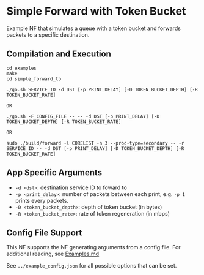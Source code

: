 Simple Forward with Token Bucket
==
Example NF that simulates a queue with a token bucket and forwards packets to a specific destination.

Compilation and Execution
--
```
cd examples
make
cd simple_forward_tb
```
```
./go.sh SERVICE_ID -d DST [-p PRINT_DELAY] [-D TOKEN_BUCKET_DEPTH] [-R TOKEN_BUCKET_RATE]

OR

./go.sh -F CONFIG_FILE -- -- -d DST [-p PRINT_DELAY] [-D TOKEN_BUCKET_DEPTH] [-R TOKEN_BUCKET_RATE]

OR

sudo ./build/forward -l CORELIST -n 3 --proc-type=secondary -- -r SERVICE_ID -- -d DST [-p PRINT_DELAY] [-D TOKEN_BUCKET_DEPTH] [-R TOKEN_BUCKET_RATE]
```

App Specific Arguments
--
  - `-d <dst>`: destination service ID to foward to
  - `-p <print_delay>`: number of packets between each print, e.g. `-p 1` prints every packets.
  - `-D <token_bucket_depth>`: depth of token bucket (in bytes)
  - `-R <token_bucket_rate>`: rate of token regeneration (in mbps)

Config File Support
--
This NF supports the NF generating arguments from a config file. For additional reading, see [Examples.md](../../docs/Examples.md)

See `../example_config.json` for all possible options that can be set.
